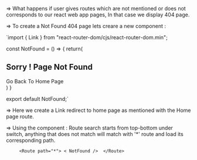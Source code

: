 => What happens if user gives routes which are not mentioned or does not corresponds to our react web app pages, In that case we display 404 page.

=> To create a Not Found 404 page lets creare a new component : 

`import { Link } from "react-router-dom/cjs/react-router-dom.min";

const NotFound = () => {
    return(
    <div className="not-found">
        <h2>Sorry ! Page Not Found</h2>
        <Link to='/'>Go Back To Home Page</Link>
    </div>)
}

export default NotFound;`

=> Here we create a Link redirect to home page as mentioned with the Home page route.

=> Using the component : Route search starts from top-bottom under switch, anything that does not match will match with '*' route and load its corresponding path.

`      <Route path="*">
      < NotFound /> 
      </Route> `
